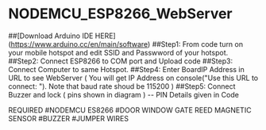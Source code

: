 # NODEMCU_ESP8266_WebServer

##[Download Arduino IDE HERE] (https://www.arduino.cc/en/main/software)
##Step1: From code turn on your mobile hotspot and edit SSID and Passwword of your hotspot.
##Step2: Connect ESP8266 to COM port and Upload code
##Step3: Connect Computer to same Hotspot.
##Step4: Enter BoardIP Address in URL to see WebServer ( You will get IP Address on console("Use this URL to connect: "). Note that baud rate shoud be 115200 )
##Step5: Connect Buzzer and lock ( pins shown in diagram ) -- PIN Details given in Code

REQUIRED
#NODEMCU ES8266
#DOOR WINDOW GATE REED MAGNETIC SENSOR
#BUZZER
#JUMPER WIRES
